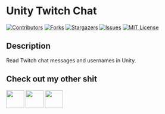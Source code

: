 # Unity Twitch Chat
[![Contributors][contributors-shield]][contributors-url]
[![Forks][forks-shield]][forks-url]
[![Stargazers][stars-shield]][stars-url]
[![Issues][issues-shield]][issues-url]
[![MIT License][license-shield]][license-url]

## Description
Read Twitch chat messages and usernames in Unity.

## Check out my other shit
<a href="http://www.twitter.com/Zeppelin_Games"><img src="https://image.flaticon.com/icons/png/512/124/124021.png" width="48"></a>
<a href="https://zeppelin-games.itch.io/"><img src="https://storage.webcatalog.app/catalog/itch-io/itch-io-icon-filled.png" width="48"></a>
<a href="http://www.github.com/ZeppelinGames"><img src="https://icon-library.com/images/github-icon-png/github-icon-png-29.jpg" width="48"></a>

[contributors-shield]: https://img.shields.io/github/contributors/ZeppelinGames/Unity-Twitch-Chat.svg?style=for-the-badge
[contributors-url]: https://github.com/ZeppelinGames/Unity-Twitch-Chat/graphs/contributors
[forks-shield]: https://img.shields.io/github/forks/ZeppelinGames/Unity-Twitch-Chat.svg?style=for-the-badge
[forks-url]: https://github.com/ZeppelinGames/Unity-Twitch-Chat/network/members
[stars-shield]: https://img.shields.io/github/stars/ZeppelinGames/Unity-Twitch-Chat.svg?style=for-the-badge
[stars-url]: https://github.com/ZeppelinGames/Unity-Twitch-Chat/stargazers
[issues-shield]: https://img.shields.io/github/issues/ZeppelinGames/Unity-Twitch-Chat.svg?style=for-the-badge
[issues-url]: https://github.com/ZeppelinGames/Unity-Twitch-Chat/issues
[license-shield]: https://img.shields.io/github/license/ZeppelinGames/Unity-Twitch-Chat.svg?style=for-the-badge
[license-url]: https://github.com/ZeppelinGames/Unity-Twitch-Chat/blob/master/LICENSE.txt
